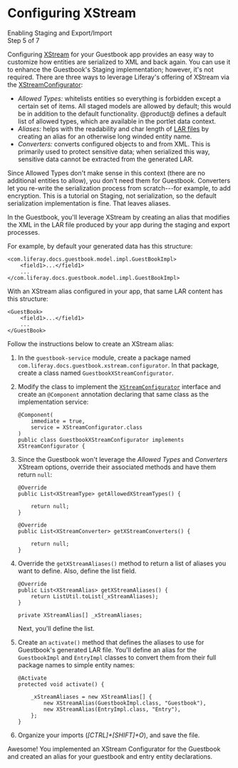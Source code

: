 # Configuring XStream [](id=configuring-xstream)

<div class="learn-path-step">
    <p>Enabling Staging and Export/Import<br>Step 5 of 7</p>
</div>

Configuring [XStream](http://x-stream.github.io/index.html) for your Guestbook
app provides an easy way to customize how entities are serialized to XML and
back again. You can use it to enhance the Guestbook's Staging implementation;
however, it's not required. There are three ways to leverage Liferay's offering
of XStream via the
[XStreamConfigurator](@app-ref@/foundation/latest/javadocs/com/liferay/xstream/configurator/XStreamConfigurator.html):

- *Allowed Types:* whitelists entities so everything is forbidden except a
  certain set of items. All staged models are allowed by default; this would be
  in addition to the default functionality. @product@ defines a default list of
  allowed types, which are available in the portlet data context.
- *Aliases:* helps with the readability and char length of
  [LAR files](/develop/tutorials/-/knowledge_base/7-0/understanding-data-handlers#liferay-archive-lar-file)
  by creating an alias for an otherwise long winded entity name.
- *Converters:* converts configured objects to and from XML. This is primarily
  used to protect sensitive data; when serialized this way, sensitive data
  cannot be extracted from the generated LAR.

Since Allowed Types don't make sense in this context (there are no additional
entities to allow), you don't need them for Guestbook. Converters let you
re-write the serialization process from scratch---for example, to add
encryption. This is a tutorial on Staging, not serialization, so the default
serialization implementation is fine. That leaves aliases. 

In the Guestbook, you'll leverage XStream by creating an alias that modifies the
XML in the LAR file produced by your app during the staging and export
processes.

For example, by default your generated data has this structure:

    <com.liferay.docs.guestbook.model.impl.GuestBookImpl>
        <field1>...</field1>
        ...
    </com.liferay.docs.guestbook.model.impl.GuestBookImpl>

With an XStream alias configured in your app, that same LAR content has this
structure:

    <GuestBook>
        <field1>...</field1>
        ...
    </GuestBook>

Follow the instructions below to create an XStream alias:

1.  In the `guestbook-service` module, create a package named
    `com.liferay.docs.guestbook.xstream.configurator`. In that package, create
    a class named `GuestbookXStreamConfigurator`.

2.  Modify the class to implement the
    [`XStreamConfigurator`](@app-ref@/foundation/latest/javadocs/com/liferay/xstream/configurator/XStreamConfigurator.html)
    interface and create an `@Component` annotation declaring that same class as
    the implementation service:

        @Component(
            immediate = true, 
            service = XStreamConfigurator.class
        )
        public class GuestbookXStreamConfigurator implements XStreamConfigurator {

3.  Since the Guestbook won't leverage the *Allowed Types* and *Converters*
    XStream options, override their associated methods and have them return
    `null`:

        @Override
        public List<XStreamType> getAllowedXStreamTypes() {

            return null;
        }

        @Override
        public List<XStreamConverter> getXStreamConverters() {

            return null;
        }

4.  Override the `getXStreamAliases()` method to return a list of aliases you
    want to define. Also, define the list field.

        @Override
        public List<XStreamAlias> getXStreamAliases() {
            return ListUtil.toList(_xStreamAliases);
        }

        private XStreamAlias[] _xStreamAliases;

    Next, you'll define the list.

5.  Create an `activate()` method that defines the aliases to use for
    Guestbook's generated LAR file. You'll define an alias for the
    `GuestbookImpl` and `EntryImpl` classes to convert them from their
    full package names to simple entity names:

        @Activate
        protected void activate() {

            _xStreamAliases = new XStreamAlias[] {
                new XStreamAlias(GuestbookImpl.class, "Guestbook"),
                new XStreamAlias(EntryImpl.class, "Entry"),
            };
        }

6.  Organize your imports (*[CTRL]+[SHIFT]+O*), and save the file.

Awesome! You implemented an XStream Configurator for the Guestbook and 
created an alias for your guestbook and entry entity declarations.
